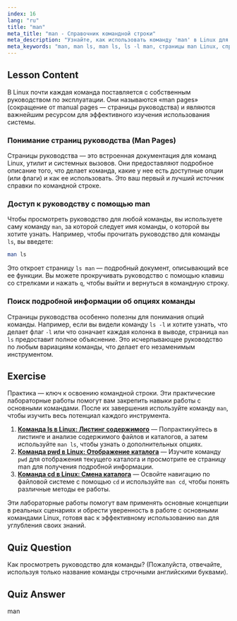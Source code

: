 ```yaml
---
index: 16
lang: "ru"
title: "man"
meta_title: "man - Справочник командной строки"
meta_description: "Узнайте, как использовать команду 'man' в Linux для доступа к подробным руководствам по командам, таким как 'ls'. Изучите страницу man ls, чтобы освоить командную строку."
meta_keywords: "man, man ls, man ls, ls -l man, страницы man Linux, справочник команд, документация Linux, справка командной строки"
---
```


## Lesson Content

В Linux почти каждая команда поставляется с собственным руководством по эксплуатации. Они называются «man pages» (сокращение от manual pages — страницы руководства) и являются важнейшим ресурсом для эффективного изучения использования системы.

### Понимание страниц руководства (Man Pages)

Страницы руководства — это встроенная документация для команд Linux, утилит и системных вызовов. Они предоставляют подробное описание того, что делает команда, какие у нее есть доступные опции (или флаги) и как ее использовать. Это ваш первый и лучший источник справки по командной строке.

### Доступ к руководству с помощью man

Чтобы просмотреть руководство для любой команды, вы используете саму команду `man`, за которой следует имя команды, о которой вы хотите узнать. Например, чтобы прочитать руководство для команды `ls`, вы введете:

```bash
man ls
```

Это откроет страницу `ls man` — подробный документ, описывающий все ее функции. Вы можете прокручивать руководство с помощью клавиш со стрелками и нажать `q`, чтобы выйти и вернуться в командную строку.

### Поиск подробной информации об опциях команды

Страницы руководства особенно полезны для понимания опций команды. Например, если вы видели команду `ls -l` и хотите узнать, что делает флаг `-l` или что означает каждая колонка в выводе, страница `man ls` предоставит полное объяснение. Это исчерпывающее руководство по любым вариациям команды, что делает его незаменимым инструментом.

## Exercise

Практика — ключ к освоению командной строки. Эти практические лабораторные работы помогут вам закрепить навыки работы с основными командами. После их завершения используйте команду `man`, чтобы изучить весь потенциал каждого инструмента.

1.  **[Команда ls в Linux: Листинг содержимого](https://labex.io/ru/labs/linux-linux-ls-command-content-listing-219205)** — Попрактикуйтесь в листинге и анализе содержимого файлов и каталогов, а затем используйте `man ls`, чтобы узнать о дополнительных опциях.
2.  **[Команда pwd в Linux: Отображение каталога](https://labex.io/ru/labs/linux-linux-pwd-command-directory-displaying-209734)** — Изучите команду `pwd` для отображения текущего каталога и просмотрите ее страницу man для получения подробной информации.
3.  **[Команда cd в Linux: Смена каталога](https://labex.io/ru/labs/linux-linux-cd-command-directory-changing-209733)** — Освойте навигацию по файловой системе с помощью `cd` и используйте `man cd`, чтобы понять различные методы ее работы.

Эти лабораторные работы помогут вам применять основные концепции в реальных сценариях и обрести уверенность в работе с основными командами Linux, готовя вас к эффективному использованию `man` для углубления своих знаний.

## Quiz Question

Как просмотреть руководство для команды? (Пожалуйста, отвечайте, используя только название команды строчными английскими буквами).

## Quiz Answer

man
